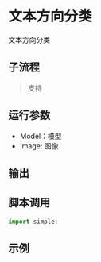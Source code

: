 # 文本方向分类 
文本方向分类

## 子流程
> 支持


## 运行参数

* Model：模型
* Image: 图像


## 输出

    


## 脚本调用

```python
import simple;

```

## 示例